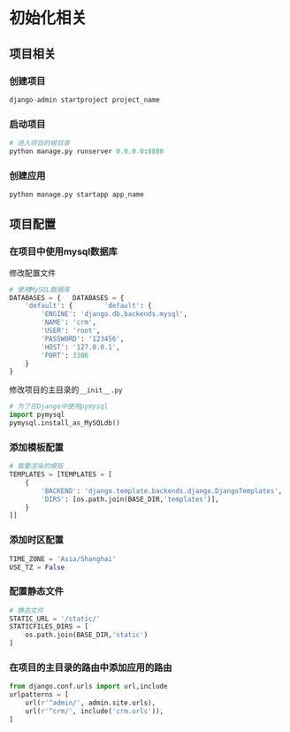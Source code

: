 # 初始化相关

## 项目相关

### 创建项目

```python
django-admin startproject project_name
```

### 启动项目

```python
# 进入项目的根目录
python manage.py runserver 0.0.0.0:8888
```

### 创建应用

```python
python manage.py startapp app_name
```

## 项目配置

### 在项目中使用mysql数据库

修改配置文件

```python
# 使用MySQL数据库
DATABASES = {	DATABASES = {
    'default': {	    'default': {
        'ENGINE': 'django.db.backends.mysql',
        'NAME': 'crm',
        'USER': 'root',
        'PASSWORD': '123456',
        'HOST': '127.0.0.1',
        'PORT': 3306
    }
}
```

修改项目的主目录的`__init__.py`

```python
# 为了在Django中使用pymysql
import pymysql
pymysql.install_as_MySQLdb()
```

### 添加模板配置

```python
# 需要渲染的模版
TEMPLATES = [TEMPLATES = [
    {
        'BACKEND': 'django.template.backends.django.DjangoTemplates',
        'DIRS': [os.path.join(BASE_DIR,'templates')],
    }
]]
```

### 添加时区配置

```python
TIME_ZONE = 'Asia/Shanghai'
USE_TZ = False
```

### 配置静态文件

```python
# 静态文件
STATIC_URL = '/static/'
STATICFILES_DIRS = [
    os.path.join(BASE_DIR,'static')
]
```

### 在项目的主目录的路由中添加应用的路由

```python
from django.conf.urls import url,include
urlpatterns = [
    url(r'^admin/', admin.site.urls),
    url(r'^crm/', include('crm.urls')),
]
```
